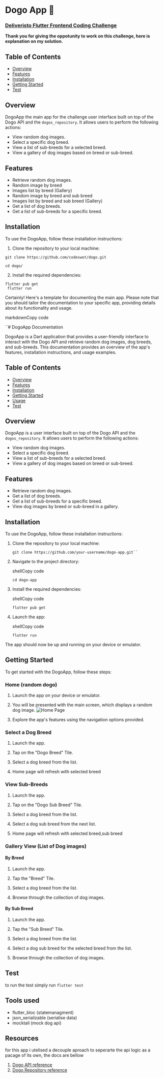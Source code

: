 
# Dogo App 🐾

### [Deliveristo Flutter Frontend Coding Challenge](https://github.com/andreaperinu/flutter-challenge#deliveristo-flutter-frontend-coding-challenge)
**Thank you for giving the oppotunity to work on this challenge, here is explanation on my solution.**

## Table of Contents

-  [Overview](#overview)
-  [Features](#features)
-  [Installation](#installation)
-  [Getting Started](#getting-started)
-  [Test](#test)

## Overview

DogoApp the main app for the challenge user interface built on top of the Dogo API and the `dogos_repository`. It allows users to perform the following actions:

  - View random dog images.
- Select a specific dog breed.
- View a list of sub-breeds for a selected breed.
- View a gallery of dog images based on breed or sub-breed.

  

## Features

  - Retrieve random dog images.
-   Random image by breed
-   Images list by breed (Gallery)
-   Random image by breed and sub breed
-   Images list by breed and sub breed (Gallery)
- Get a list of dog breeds.
- Get a list of sub-breeds for a specific breed.


  

## Installation

  

To use the DogoApp, follow these installation instructions:
1. Clone the repository to your local machine:
```shell
git clone https://github.com/codeswot/dogo.git

cd dogo/
```
2. Install the required dependencies: 
 ```shell
 flutter pub get
  flutter run
  ```


  
Certainly! Here's a template for documenting the main app. Please note that you should tailor the documentation to your specific app, providing details about its functionality and usage.

markdownCopy code

``# DogoApp Documentation

DogoApp is a Dart application that provides a user-friendly interface to interact with the Dogo API and retrieve random dog images, dog breeds, and sub-breeds. This documentation provides an overview of the app's features, installation instructions, and usage examples.

## Table of Contents

- [Overview](#overview)
- [Features](#features)
- [Installation](#installation)
- [Getting Started](#getting-started)
- [Usage](#usage)
- [Test](#test)


## Overview

DogoApp is a user interface built on top of the Dogo API and the `dogos_repository`. It allows users to perform the following actions:

- View random dog images.
- Select a specific dog breed.
- View a list of sub-breeds for a selected breed.
- View a gallery of dog images based on breed or sub-breed.

## Features

- Retrieve random dog images.
- Get a list of dog breeds.
- Get a list of sub-breeds for a specific breed.
- View dog images by breed or sub-breed in a gallery.

## Installation

To use the DogoApp, follow these installation instructions:

1. Clone the repository to your local machine:

   ```shell
   git clone https://github.com/your-username/dogo-app.git`` 

2.  Navigate to the project directory:
    
    shellCopy code
    
    `cd dogo-app` 
    
3.  Install the required dependencies:
    
    shellCopy code
    
    `flutter pub get` 
    
4.  Launch the app:
    
    shellCopy code
    
    `flutter run` 
    

The app should now be up and running on your device or emulator.

## Getting Started

To get started with the DogoApp, follow these steps:

### Home (random dogo)

1.  Launch the app on your device or emulator.
    
2.  You will be presented with the main screen, which displays a random dog image.
![Home Page](https://github.com/codeswot/dogo/blob/main/assets/ss_home.png)
    
4.  Explore the app's features using the navigation options provided.
            

### Select a Dog Breed

1.  Launch the app.
    
2.  Tap on the "Dogo Breed" Tile.
    
3.  Select a dog breed from the list.
    
4.  Home page will refresh with selected breed
    

### View Sub-Breeds

1.  Launch the app.
    
2.  Tap on the "Dogo Sub Breed" Tile.
    
3.  Select a dog breed from the list.

4. Select a dog sub breed from the next list.
    
5.  Home page will refresh with selected breed,sub breed
    

### Gallery View (List of Dog images)
#### By Breed

1.  Launch the app.
    
2.  Tap  the "Breed" Tile.
    
3.  Select a dog breed from the list.
    
4.  Browse through the collection of dog images.

#### By Sub Breed

1.  Launch the app.
    
2.  Tap  the "Sub Breed" Tile.
    
3.  Select a dog breed from the list.
4. Select a dog sub breed for the selected breed from the list.
    
5.  Browse through the collection of dog images.

## Test
to run the test simply run
```flutter test```


## Tools used
- flutter_bloc (statemanagment)
- json_serializable (serialise data)
- mocktail (mock dog api)

## Resources
for this app i utelised a decouple aproach to seperarte the api logic as a pacage of its own, the docs are bellow
1. [Dogo API reference](https://github.com/codeswot/dogo/tree/main/packages/dogo_api)
2. [Dogo Repository reference](https://github.com/codeswot/dogo/tree/main/packages/dogos_repository)
